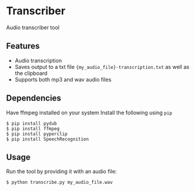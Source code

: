 # Transcriber

Audio transcriber tool

## Features

* Audio transcription
* Saves output to a txt file `{my_audio_file}-transcription.txt` as well as the clipboard
* Supports both mp3 and wav audio files

## Dependencies

Have ffmpeg installed on your system
Install the following using `pip`
```
$ pip install pydub
$ pip install ffmpeg
$ pip install pyperclip
$ pip install SpeechRecognition
```

## Usage

Run the tool by providing it with an audio file:

```
$ python transcribe.py my_audio_file.wav
```
